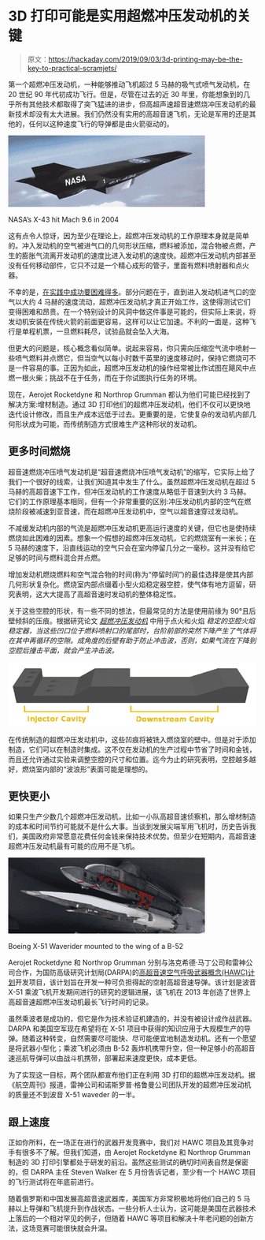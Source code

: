 # 3D 打印可能是实用超燃冲压发动机的关键

> 原文：<https://hackaday.com/2019/09/03/3d-printing-may-be-the-key-to-practical-scramjets/>

第一个超燃冲压发动机，一种能够推动飞机超过 5 马赫的吸气式喷气发动机，在 20 世纪 90 年代初成功飞行。但是，尽管在过去的近 30 年里，你能想象到的几乎所有其他技术都取得了突飞猛进的进步，但高超声速超音速燃烧冲压发动机的最新技术却没有太大进展。我们仍然没有实用的高超音速飞机，无论是军用的还是其他的，任何以这种速度飞行的导弹都是由火箭驱动的。

[![](img/90bf5cf6789fb17ccee21a867848dc01.png)](https://hackaday.com/wp-content/uploads/2018/12/hypersonic_x43-1.jpg)

NASA’s X-43 hit Mach 9.6 in 2004

这有点令人惊讶，因为至少在理论上，超燃冲压发动机的工作原理本身就是简单的。冲入发动机的空气被进气口的几何形状压缩，燃料被添加，混合物被点燃，产生的膨胀气流离开发动机的速度比进入发动机的速度快。超燃冲压发动机内部甚至没有任何移动部件，它只不过是一个精心成形的管子，里面有燃料喷射器和点火器。

不幸的是，[在实践中成功要困难得多](https://hackaday.com/2019/01/16/scramjet-engines-on-the-long-road-to-mach-5/)。部分问题在于，直到进入发动机进气口的空气以大约 4 马赫的速度流动，超燃冲压发动机才真正开始工作，这使得测试它们变得困难和昂贵。在一个特别设计的风洞中做这件事是可能的，但实际上来说，将发动机安装在传统火箭的前面更容易，这样可以让它加速。不利的一面是，这种飞行是单程机票，一旦燃料耗尽，试验品就会坠入大海。

但更大的问题是，核心概念看似简单。说起来容易，你只需向压缩空气流中喷射一些喷气燃料并点燃它，但当空气以每小时数千英里的速度移动时，保持它燃烧可不是一件容易的事。正因为如此，超燃冲压发动机的操作经常被比作试图在飓风中点燃一根火柴；挑战不在于任务，而在于你试图执行任务的环境。

现在，Aerojet Rocketdyne 和 Northrop Grumman 都认为他们可能已经找到了解决方案:增材制造。通过 3D 打印他们的超燃冲压发动机，他们不仅可以更快地迭代设计修改，而且生产成本远低于过去。更重要的是，它使复杂的发动机内部几何形状成为可能，而传统制造方式很难生产这种形状的发动机。

## 更多时间燃烧

超音速燃烧冲压喷气发动机是“超音速燃烧冲压喷气发动机”的缩写，它实际上给了我们一个很好的线索，让我们知道其中发生了什么。虽然超燃冲压发动机在超过 5 马赫的高超音速下工作，但冲压发动机的工作速度从略低于音速到大约 3 马赫。它们的工作原理基本相同，但有一个非常重要的区别:冲压发动机内部的空气在燃烧阶段被减速到亚音速，而在超燃冲压发动机中，空气以超音速穿过发动机。

不减缓发动机内部的气流是超燃冲压发动机更高运行速度的关键，但它也是使持续燃烧如此困难的因素。想象一个假想的超燃冲压发动机，它的燃烧室有一米长；在 5 马赫的速度下，沿直线运动的空气只会在室内停留几分之一毫秒。这并没有给它足够的时间与燃料混合并点燃。

增加发动机燃烧燃料和空气混合物的时间(称为“停留时间”)的最佳选择是使其内部几何形状复杂化。燃烧室内部点缀着小型火焰稳定器空腔，使气体有地方逗留，研究表明，这大大提高了高超音速时发动机的整体稳定性。

关于这些空腔的形状，有一些不同的想法，但最常见的方法是使用前缘为 90°且后壁倾斜的压痕。根据研究论文 [*超燃冲压发动机*](https://pdfs.semanticscholar.org/d0ea/32fd17eadf65c58f383f7105c8eec7c9c0c4.pdf) 中用于点火和火焰 *稳定的空腔火焰稳定器，当这些凹口位于燃料喷射口的尾部时，台阶前部的突然下降产生了气体将在其中再循环的空隙。成角度的后壁有助于防止冲击波，否则，如果气流在下降到空腔后撞击平面，就会产生冲击波。*

[![](img/72d50d01745ca5259e5bac7a68e9140a.png)](https://hackaday.com/wp-content/uploads/2019/08/3dpscramjet_cavitymodel.png)

在传统制造的超燃冲压发动机中，这些凹痕将被铣入燃烧室的壁中。但是对于添加制造，它们可以在制造时集成。这不仅在发动机的生产过程中节省了时间和金钱，而且还允许通过实验来调整空腔的尺寸和位置。迄今为止的研究表明，空腔越多越好，燃烧室内部的“波浪形”表面可能是理想的。

## 更快更小

如果只生产少数几个超燃冲压发动机，比如一小队高超音速侦察机，那么增材制造的成本和时间节约可能就不是什么大事。当谈到发展尖端军用飞机时，历史告诉我们，美国政府非常愿意花费任何金钱来保持技术优势。但至少在短期内，高超音速超燃冲压发动机最有可能的应用不是飞机。

[![](img/953a7f8862c8c0d30fe51122113af7f1.png)](https://hackaday.com/wp-content/uploads/2019/01/x51_b52-1.jpg)

Boeing X-51 Waverider mounted to the wing of a B-52

Aerojet Rocketdyne 和 Northrop Grumman 分别与洛克希德·马丁公司和雷神公司合作，为国防高级研究计划局(DARPA)的[高超音速空气呼吸武器概念(HAWC)计划](https://www.darpa.mil/program/hypersonic-air-breathing-weapon-concept)开发项目，该计划旨在开发一种可负担得起的空射高超音速导弹。该计划是波音 X-51 乘波飞机开发期间进行的研究的逻辑进展，该飞机在 2013 年创造了世界上高超音速超燃冲压发动机最长飞行时间的记录。

虽然乘波者是成功的，但它是作为技术验证机建造的，并没有被设计成作战武器。DARPA 和美国空军现在希望将在 X-51 项目中获得的知识应用于大规模生产的导弹。随着这种转变，自然需要尽可能快、尽可能便宜地制造发动机。还有一个愿望是将武器小型化；乘波飞机必须由 B-52 轰炸机携带升空，但一种足够小的高超音速巡航导弹可以由战斗机携带，部署起来速度更快，成本更低。

为了实现这一目标，两个团队都宣布他们正在利用 3D 打印的超燃冲压发动机。据《航空周刊》报道，雷神公司和诺斯罗普·格鲁曼公司团队开发的超燃冲压发动机的质量还不到波音 X-51 waveder 的一半。

## 跟上速度

正如你所料，在一场正在进行的武器开发竞赛中，我们对 HAWC 项目及其竞争对手有很多不了解。但我们知道，由 Aerojet Rocketdyne 和 Northrop Grumman 制造的 3D 打印引擎都处于研发的前沿。虽然这些测试的确切时间表自然是保密的，但 DARPA 主任 Steven Walker 在 5 月份告诉记者，至少有一个 HAWC 项目的飞行测试将在年底前进行。

随着俄罗斯和中国发展高超音速武器库，美国军方非常积极地将他们自己的 5 马赫以上导弹和飞机提升到作战状态。一些分析人士认为，这可能是美国在武器技术上落后的一个相对罕见的例子，但随着 HAWC 等项目和解决十年老问题的创新方法，这场竞赛可能很快就会升温。